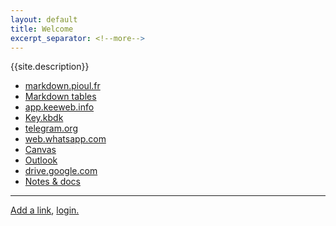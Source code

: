 ```yaml
---
layout: default
title: Welcome
excerpt_separator: <!--more-->
---
```


{{site.description}}

* [markdown.pioul.fr](https://markdown.pioul.fr/)
* [Markdown tables](https://www.tablesgenerator.com/markdown_tables)
* [app.keeweb.info](https://app.keeweb.info/)
* [Key.kbdk][1]
* [telegram.org](https://web.telegram.org/)
* [web.whatsapp.com](https://web.whatsapp.com/)
* [Canvas](http://cursos.tecmilenio.mx/)
* [Outlook](http://correo.tecmilenio.mx/?_ga=2.71833043.1938062178.1583970550-941233929.1583970550)
* [drive.google.com](https://www.google.com/drive/)
* [Notes & docs](https://alex-esc.github.io/notes/)

---

[Add a link](https://github.com/alex-esc/home/blob/master/index.md), [login.](https://github.com/login)

[1]: https://alex-esc.github.io/home/file/key.kbdx
